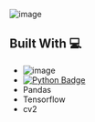 
![image](https://user-images.githubusercontent.com/96287600/182017976-a23bd826-007a-49aa-9d5d-23df376b4149.png)

## Built With 💻

- ![image](https://user-images.githubusercontent.com/96287600/182018507-f4e87015-5daa-4383-8d81-6ca0ad3ce73f.png)
- [![Python Badge](https://img.shields.io/badge/Python-3776AB?logo=python&logoColor=fff&style=flat)](https://www.python.org/)
- Pandas
- Tensorflow
- cv2



